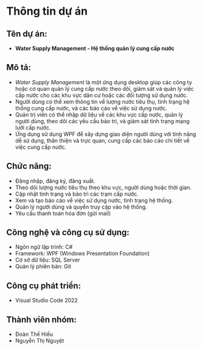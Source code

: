 # Thông tin dự án

## Tên dự án:

- **Water Supply Management - Hệ thống quản lý cung cấp nước**

## Mô tả:

- _Water Supply Management_ là một ứng dụng desktop giúp các công ty hoặc cơ quan quản lý cung cấp nước theo dõi, giám sát và quản lý việc cấp nước cho các khu vực dân cư hoặc các đối tượng sử dụng nước.
- Người dùng có thể xem thông tin về lượng nước tiêu thụ, tình trạng hệ thống cung cấp nước, và các báo cáo về việc sử dụng nước.
- Quản trị viên có thể nhập dữ liệu về các khu vực cấp nước, quản lý người dùng, theo dõi các yêu cầu bảo trì, và giám sát tình trạng mạng lưới cấp nước.
- Ứng dụng sử dụng WPF để xây dựng giao diện người dùng với tính năng dễ sử dụng, thân thiện và trực quan, cung cấp các báo cáo chi tiết về việc cung cấp nước.

## Chức năng:

- Đăng nhập, đăng ký, đăng xuất.
- Theo dõi lượng nước tiêu thụ theo khu vực, người dùng hoặc thời gian.
- Cập nhật tình trạng và bảo trì các trạm cấp nước.
- Xem và tạo báo cáo về việc sử dụng nước, tình trạng hệ thống.
- Quản lý người dùng và quyền truy cập vào hệ thống.
- Yêu cầu thanh toán hóa đơn (gửi mail)

## Công nghệ và công cụ sử dụng:

- Ngôn ngữ lập trình: C#
- Framework: WPF (Windows Presentation Foundation)
- Cơ sở dữ liệu: SQL Server
- Quản lý phiên bản: Git

## Công cụ phát triển:

- Visual Studio Code 2022

## Thành viên nhóm:

- Đoàn Thế Hiếu
- Nguyễn Thị Nguyệt
